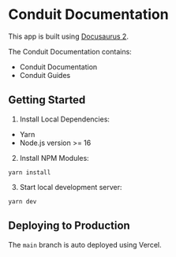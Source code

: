 # Conduit Documentation 

This app is built using [Docusaurus 2](https://docusaurus.io/).

The Conduit Documentation contains:
- Conduit Documentation
- Conduit Guides
## Getting Started

1. Install Local Dependencies:

- Yarn
- Node.js version >= 16

2. Install NPM Modules:

```console
yarn install
```

3. Start local development server:

```console
yarn dev
```

## Deploying to Production

The `main` branch is auto deployed using Vercel.
